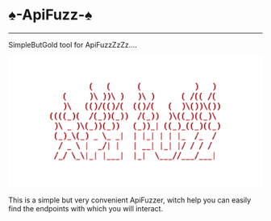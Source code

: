 #        ♠-ApiFuzz-♠
--------------------------------------
SimpleButGold tool for ApiFuzzZzZz.... 

![Image alt](https://github.com/Katastrofa0/-ApiFuzz-/blob/main/12.png)

This is a simple but very convenient ApiFuzzer, witch help you can easily find the endpoints with which you will interact.
